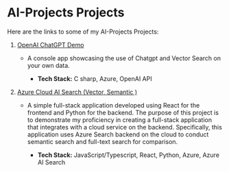 # AI-Projects Projects

Here are the links to some of my AI-Projects Projects:


1. [OpenAI ChatGPT  Demo](https://github.com/edward232232/Azure_OpenAI_Chat_VectorSearch_Demo)
   -  A console app showcasing the use of Chatgpt and Vector Search on your own data.

      + **Tech Stack:** C sharp, Azure, OpenAI API

2. [Azure Cloud AI Search (Vector, Semantic )](https://github.com/edward232232/Azure-AI-Semantic-Search)
   - A simple full-stack application developed using React for the frontend and Python for the backend. The purpose of this project is to demonstrate my proficiency in creating       a full-stack application that integrates with a cloud service on the backend. Specifically, this application uses Azure Search backend on the cloud to conduct semantic           search and full-text search for comparison.

      + **Tech Stack:** JavaScript/Typescript, React, Python, Azure, Azure AI Search

